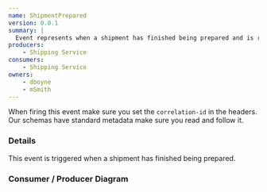 ```yaml
---
name: ShipmentPrepared
version: 0.0.1
summary: |
  Event represents when a shipment has finished being prepared and is ready to be dispatched.
producers:
    - Shipping Service
consumers:
    - Shipping Service
owners:
    - dboyne
    - mSmith
---
```


<Admonition>When firing this event make sure you set the `correlation-id` in the headers. Our schemas have standard metadata make sure you read and follow it.</Admonition>

### Details

This event is triggered when a shipment has finished being prepared. 

### Consumer / Producer Diagram

<NodeGraph />

<SchemaViewer renderRootTreeLines defaultExpandedDepth='0' maxHeight="500" />